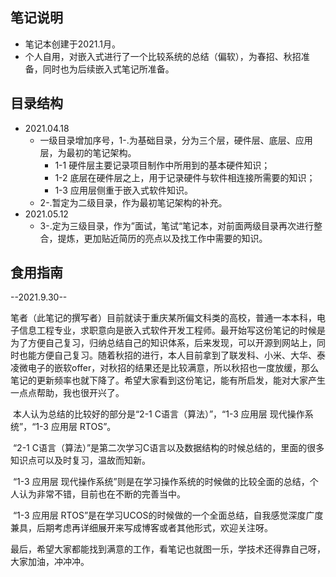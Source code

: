 ## 笔记说明
+ 笔记本创建于2021.1月。
+ 个人自用，对嵌入式进行了一个比较系统的总结（偏软），为春招、秋招准备，同时也为后续嵌入式笔记所准备。

## 目录结构

+ 2021.04.18
  + 一级目录增加序号，1-.为基础目录，分为三个层，硬件层、底层、应用层，为最初的笔记架构。
    + 1-1 硬件层主要记录项目制作中所用到的基本硬件知识；
    + 1-2 底层在硬件层之上，用于记录硬件与软件相连接所需要的知识；
    + 1-3 应用层侧重于嵌入式软件知识。
  + 2-.暂定为二级目录，作为最初笔记架构的补充。
+ 2021.05.12
  + 3-.定为三级目录，作为”面试，笔试“笔记本，对前面两级目录再次进行整合，提炼，更加贴近简历的亮点以及找工作中需要的知识。

## 食用指南

--2021.9.30--

笔者（此笔记的撰写者）目前就读于重庆某所偏文科类的高校，普通一本本科，电子信息工程专业，求职意向是嵌入式软件开发工程师。最开始写这份笔记的时候是为了方便自己复习，归纳总结自己的知识体系，后来发现，可以开源到网站上，同时也能方便自己复习。随着秋招的进行，本人目前拿到了联发科、小米、大华、泰凌微电子的嵌软offer，对秋招的结果还是比较满意，所以秋招也一度放缓，那么笔记的更新频率也就下降了。希望大家看到这份笔记，能有所启发，能对大家产生一点点帮助，我也很开兴了。

​    本人认为总结的比较好的部分是“2-1 C语言（算法）”，“1-3 应用层  现代操作系统”，“1-3 应用层  RTOS”。

​	“2-1 C语言（算法）”是第二次学习C语言以及数据结构的时候总结的，里面的很多知识点可以及时复习，温故而知新。

​	“1-3 应用层  现代操作系统”则是在学习操作系统的时候做的比较全面的总结，个人认为非常不错，目前也在不断的完善当中。

​	“1-3 应用层  RTOS”是在学习UCOS的时候做的一个全面总结，自我感觉深度广度兼具，后期考虑再详细展开来写成博客或者其他形式，欢迎关注呀。

​	最后，希望大家都能找到满意的工作，看笔记也就图一乐，学技术还得靠自己呀，大家加油，冲冲冲。

